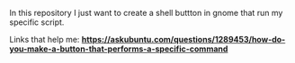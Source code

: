 In this repository I just want to create a shell buttton in gnome
that run my specific script.

<!-- Author: Reza Dehghani -->

Links that help me:
**https://askubuntu.com/questions/1289453/how-do-you-make-a-button-that-performs-a-specific-command**